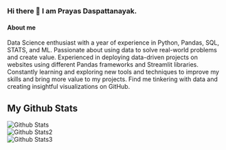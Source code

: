 ### Hi there 👋 I am Prayas Daspattanayak.

#### About me

Data Science enthusiast with a year of experience in Python, Pandas, SQL, STATS, and ML. Passionate about using data to solve real-world problems and create value. Experienced in deploying data-driven projects on websites using different Pandas frameworks and Streamlit libraries. Constantly learning and exploring new tools and techniques to improve my skills and bring more value to my projects. Find me tinkering with data and creating insightful visualizations on GitHub.

## My Github Stats


![Github Stats](https://github-readme-streak-stats.herokuapp.com/?user=prayas9658)<br>
![Github Stats2](https://github-readme-stats.vercel.app/api/top-langs/?username=prayas9658)<br>
![Github Stats3](https://github-readme-stats.vercel.app/api?username=prayas9658)


<!--
**prayas9658/prayas9658** is a ✨ _special_ ✨ repository because its `README.md` (this file) appears on your GitHub profile.

Here are some ideas to get you started:

- 🔭 I’m currently working on Data Science
- 🌱 I’m currently learning Data Science Statistics
- 👯 I’m looking to collaborate on ...
- 🤔 I’m looking for help with ...
- 💬 Ask me about Machine Learning
- 📫 How to reach me: ...
- 😄 Pronouns: ...
- ⚡ Fun fact: ...
-->
